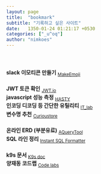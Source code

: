 ```yaml
---
layout: page
title:  "bookmark"
subtitle: "기록하고 싶은 사이트"
date:   1350-01-24 01:21:17 +0530
categories: ["_u^oq"]
author: "nimkoes"
---
```

  
　  
　  
**slack 이모티콘 만들기** <sub>[MakeEmoji][link_MakeEmoji]</sub>  
　  
**JWT 토큰 확인** <sub>[JWT.io][link_JWT_io]</sub>  
**javascript 성능 측정** <sub>[HASTY][link_HASTY]</sub>  
**인코딩 디코딩 등 간단한 유틸리티** <sub>[IT_lab][link_IT_lab]</sub>  
**변수명 추천** <sub>[Curioustore][link_Curioustore]</sub>  
　  
**온라인 ERD (부분유료)** <sub>[AQueryTool][link_AQueryTool]</sub>  
**SQL 라인 정리** <sub>[Instant SQL Formatter][link_Instant_SQL_Formatter]</sub>  
　  
**k9s 문서** <sub>[K9s doc][link_k9s_doc]</sub>  
**양재동 코드랩** <sub>[Code labs][link_Code_labs]</sub>  
　  
　  

[link_JWT_io]:https://jwt.io/
[link_HASTY]:https://hasty.dev/
[link_MakeEmoji]:https://makeemoji.com/
[link_AQueryTool]:https://aquerytool.com/
[link_Instant_SQL_Formatter]:https://www.dpriver.com/pp/sqlformat.htm
[link_IT_lab]:https://seb.kr/
[link_Curioustore]:https://www.curioustore.com/#!/
[link_k9s_doc]:https://k9scli.io/
[link_Code_labs]:https://www.codelabs.kr/codelabs

